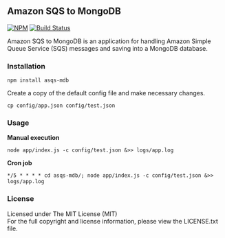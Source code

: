 ## Amazon SQS to MongoDB

[![NPM][npm-image]][npm-url] [![Build Status][travis-image]][travis-url]

Amazon SQS to MongoDB is an application for handling Amazon Simple Queue Service (SQS)
messages and saving into a MongoDB database.

### Installation

```
npm install asqs-mdb
```

Create a copy of the default config file and make necessary changes.
```
cp config/app.json config/test.json
```

### Usage

**Manual execution**
```
node app/index.js -c config/test.json &>> logs/app.log
```

**Cron job**
```
*/5 * * * * cd asqs-mdb/; node app/index.js -c config/test.json &>> logs/app.log
```

### License

Licensed under The MIT License (MIT)  
For the full copyright and license information, please view the LICENSE.txt file.

[npm-url]: http://npmjs.org/package/asqs-mdb
[npm-image]: https://badge.fury.io/js/asqs-mdb.png

[travis-url]: https://travis-ci.org/cmfatih/asqs-mdb
[travis-image]: https://travis-ci.org/cmfatih/asqs-mdb.svg?branch=master